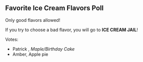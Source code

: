 ## Favorite Ice Cream Flavors Poll
Only good flavors allowed!

If you try to choose a bad flavor, you will go to **ICE CREAM JAIL**!

Votes:
- Patrick , *Maple/Birthday Cake*
- Amber, Apple pie

